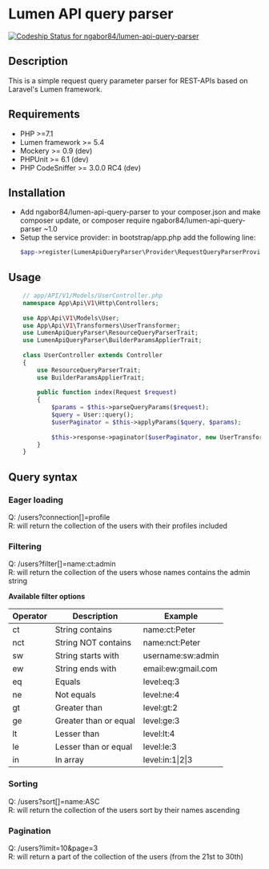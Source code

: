 # Lumen API query parser
[ ![Codeship Status for ngabor84/lumen-api-query-parser](https://app.codeship.com/projects/8fd47630-122f-0135-959f-3611331b8dcf/status?branch=master)](https://app.codeship.com/projects/216941)

## Description
This is a simple request query parameter parser for REST-APIs based on Laravel's Lumen framework.

## Requirements
- PHP >=7.1
- Lumen framework >= 5.4
- Mockery >= 0.9 (dev)
- PHPUnit >= 6.1 (dev)
- PHP CodeSniffer >= 3.0.0 RC4 (dev)

## Installation
- Add ngabor84/lumen-api-query-parser to your composer.json and make composer update, or composer require ngabor84/lumen-api-query-parser ~1.0
- Setup the service provider:
    in bootstrap/app.php add the following line:
    ```php
    $app->register(LumenApiQueryParser\Provider\RequestQueryParserProvider::class);
    ```
    
## Usage
```php
    // app/API/V1/Models/UserController.php
    namespace App\Api\V1\Http\Controllers;
    
    use App\Api\V1\Models\User;
    use App\Api\V1\Transformers\UserTransformer;
    use LumenApiQueryParser\ResourceQueryParserTrait;
    use LumenApiQueryParser\BuilderParamsApplierTrait;
    
    class UserController extends Controller
    {
        use ResourceQueryParserTrait;
        use BuilderParamsApplierTrait;
                
        public function index(Request $request)
        {
            $params = $this->parseQueryParams($request);
            $query = User::query();
            $userPaginator = $this->applyParams($query, $params);
            
            $this->response->paginator($userPaginator, new UserTransformer, ['key' => 'users']);
        }
    }
```

## Query syntax

### Eager loading
Q: /users?connection[]=profile  
R: will return the collection of the users with their profiles included

### Filtering
Q: /users?filter[]=name:ct:admin    
R: will return the collection of the users whose names contains the admin string

__Available filter options__    

| Operator      | Description           | Example |
| ------------- | --------------------- | ------- |
| ct            | String contains       | name:ct:Peter |
| nct           | String NOT contains   | name:nct:Peter |
| sw	        | String starts with    | username:sw:admin |
| ew	        | String ends with      | email:ew:gmail.com |
| eq	        | Equals                | level:eq:3 |
| ne	        | Not equals            | level:ne:4 |
| gt	        | Greater than          | level:gt:2 |
| ge	        | Greater than or equal | level:ge:3 |
| lt	        | Lesser than           | level:lt:4 |
| le	        | Lesser than or equal  | level:le:3 |
| in	        | In array              | level:in:1&#124;2&#124;3 |

### Sorting
Q: /users?sort[]=name:ASC   
R: will return the collection of the users sort by their names ascending

### Pagination
Q: /users?limit=10&page=3   
R: will return a part of the collection of the users (from the 21st to 30th)